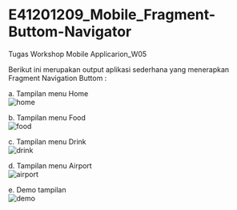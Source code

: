 # E41201209_Mobile_Fragment-Buttom-Navigator
Tugas Workshop Mobile Applicarion_W05

Berikut ini merupakan output aplikasi sederhana yang menerapkan Fragment Navigation Buttom :<br>

a. Tampilan menu Home <br>
![home](https://user-images.githubusercontent.com/75301621/136896621-3dc8b897-1682-4280-bebd-7e36fe42199f.png)

b. Tampilan menu Food <br>
![food](https://user-images.githubusercontent.com/75301621/136896898-c580622b-ea86-40c7-a5ac-c0bafbd77f65.png)

c. Tampilan menu Drink <br>
![drink](https://user-images.githubusercontent.com/75301621/136896922-7fc99d7e-1f43-4e1a-8be9-e2337deaae93.png)

d. Tampilan menu Airport <br>
![airport](https://user-images.githubusercontent.com/75301621/136896946-df249500-59b8-4c68-a90f-3c5b7db8ca90.png)

e. Demo tampilan<br>
![demo](https://user-images.githubusercontent.com/75301621/136901082-4058e956-348c-49b9-9cbf-b0f83b98ea83.gif)

